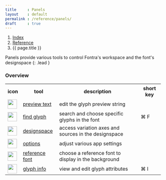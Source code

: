 ```yaml
---
title     : Panels
layout    : default
permalink : /reference/panels/
draft     : true
---
```


<nav aria-label="breadcrumb">
  <ol class="breadcrumb small">
    <li class="breadcrumb-item"><a href="{{ site.url }}">Index</a></li>
    <li class="breadcrumb-item"><a href="../../reference">Reference</a></li>
    <li class="breadcrumb-item active" aria-current="page">{{ page.title }}</li>
  </ol>
</nav>

Panels provide various tools to control Fontra's workspace and the font's designspace
{: .lead }

### Overview

<table class="table table-hover mb-4">
<tr>
<th>icon</th>
<th>tool</th>
<th>description</th>
<th>short key</th>
</tr>
<tr>
<td><img height="30" src="{{ site.url }}/images/icons/texttool.svg"></td>
<td><a href='preview-text'>preview text</a></td>
<td>edit the glyph preview string</td>
<td></td>
</tr>
<tr>
<td><img height="30" src="{{ site.url }}/images/icons/magnifyingglass.svg"></td>
<td><a href='find-glyph'>find glyph</a></td>
<td>search and choose specific glyphs in the font</td>
<td>⌘ F</td>
</tr>
<tr>
<td><img height="30" src="{{ site.url }}/images/icons/sliders.svg"></td>
<td><a href='designspace'>designspace</a></td>
<td>access variation axes and sources in the designspace</td>
<td></td>
</tr>
<tr>
<td><img height="30" src="{{ site.url }}/images/icons/gear.svg"></td>
<td><a href='options'>options</a></td>
<td>adjust various app settings</td>
<td></td>
</tr>
<tr>
<td><img height="30" src="{{ site.url }}/images/icons/reference.svg"></td>
<td><a href='reference-font'>reference font</a></td>
<td>choose a reference font to display in the background</td>
<td></td>
</tr>
<tr>
<td><img height="30" src="{{ site.url }}/images/icons/info.svg"></td>
<td><a href='glyph-info'>glyph info</a></td>
<td>view and edit glyph attributes</td>
<td>⌘ I</td>
</tr>
</table>
